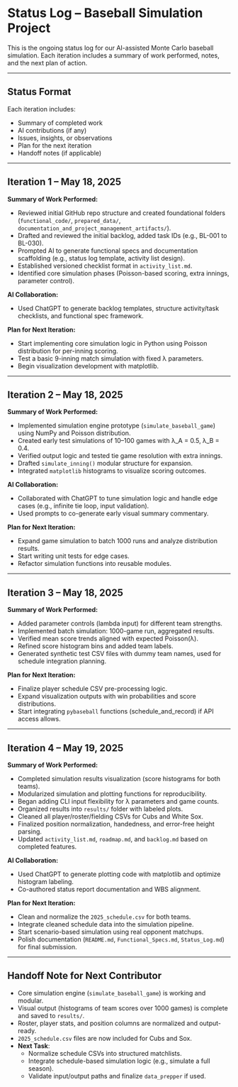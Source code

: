 # Status Log – Baseball Simulation Project

This is the ongoing status log for our AI-assisted Monte Carlo baseball simulation. Each iteration includes a summary of work performed, notes, and the next plan of action.

---

## Status Format
Each iteration includes:
- Summary of completed work
- AI contributions (if any)
- Issues, insights, or observations
- Plan for the next iteration
- Handoff notes (if applicable)

---

## Iteration 1 – May 18, 2025

**Summary of Work Performed:**
- Reviewed initial GitHub repo structure and created foundational folders (`functional_code/`, `prepared_data/`, `documentation_and_project_management_artifacts/`).
- Drafted and reviewed the initial backlog, added task IDs (e.g., BL-001 to BL-030).
- Prompted AI to generate functional specs and documentation scaffolding (e.g., status log template, activity list design).
- Established versioned checklist format in `activity_list.md`.
- Identified core simulation phases (Poisson-based scoring, extra innings, parameter control).

**AI Collaboration:**
- Used ChatGPT to generate backlog templates, structure activity/task checklists, and functional spec framework.

**Plan for Next Iteration:**
- Start implementing core simulation logic in Python using Poisson distribution for per-inning scoring.
- Test a basic 9-inning match simulation with fixed λ parameters.
- Begin visualization development with matplotlib.

---

## Iteration 2 – May 18, 2025

**Summary of Work Performed:**
- Implemented simulation engine prototype (`simulate_baseball_game`) using NumPy and Poisson distribution.
- Created early test simulations of 10–100 games with λ_A = 0.5, λ_B = 0.4.
- Verified output logic and tested tie game resolution with extra innings.
- Drafted `simulate_inning()` modular structure for expansion.
- Integrated `matplotlib` histograms to visualize scoring outcomes.

**AI Collaboration:**
- Collaborated with ChatGPT to tune simulation logic and handle edge cases (e.g., infinite tie loop, input validation).
- Used prompts to co-generate early visual summary commentary.

**Plan for Next Iteration:**
- Expand game simulation to batch 1000 runs and analyze distribution results.
- Start writing unit tests for edge cases.
- Refactor simulation functions into reusable modules.

---

## Iteration 3 – May 18, 2025

**Summary of Work Performed:**
- Added parameter controls (lambda input) for different team strengths.
- Implemented batch simulation: 1000-game run, aggregated results.
- Verified mean score trends aligned with expected Poisson(λ).
- Refined score histogram bins and added team labels.
- Generated synthetic test CSV files with dummy team names, used for schedule integration planning.

**Plan for Next Iteration:**
- Finalize player schedule CSV pre-processing logic.
- Expand visualization outputs with win probabilities and score distributions.
- Start integrating `pybaseball` functions (schedule_and_record) if API access allows.

---

## Iteration 4 – May 19, 2025

**Summary of Work Performed:**
- Completed simulation results visualization (score histograms for both teams).
- Modularized simulation and plotting functions for reproducibility.
- Began adding CLI input flexibility for λ parameters and game counts.
- Organized results into `results/` folder with labeled plots.
- Cleaned all player/roster/fielding CSVs for Cubs and White Sox.
- Finalized position normalization, handedness, and error-free height parsing.
- Updated `activity_list.md`, `roadmap.md`, and `backlog.md` based on completed features.

**AI Collaboration:**
- Used ChatGPT to generate plotting code with matplotlib and optimize histogram labeling.
- Co-authored status report documentation and WBS alignment.

**Plan for Next Iteration:**
- Clean and normalize the `2025_schedule.csv` for both teams.
- Integrate cleaned schedule data into the simulation pipeline.
- Start scenario-based simulation using real opponent matchups.
- Polish documentation (`README.md`, `Functional_Specs.md`, `Status_Log.md`) for final submission.

---

## Handoff Note for Next Contributor

- Core simulation engine (`simulate_baseball_game`) is working and modular.
- Visual output (histograms of team scores over 1000 games) is complete and saved to `results/`.
- Roster, player stats, and position columns are normalized and output-ready.
- `2025_schedule.csv` files are now included for Cubs and Sox.
- **Next Task**:
  - Normalize schedule CSVs into structured matchlists.
  - Integrate schedule-based simulation logic (e.g., simulate a full season).
  - Validate input/output paths and finalize `data_prepper` if used.

